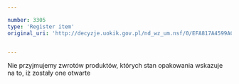 ```yaml
---

number: 3305
type: 'Register item'
original_uri: 'http://decyzje.uokik.gov.pl/nd_wz_um.nsf/0/EFA817A4599ACDFBC1257A30002E39F7?OpenDocument'


---
```


Nie przyjmujemy zwrotów produktów, których stan opakowania wskazuje na to, iż zostały one otwarte
